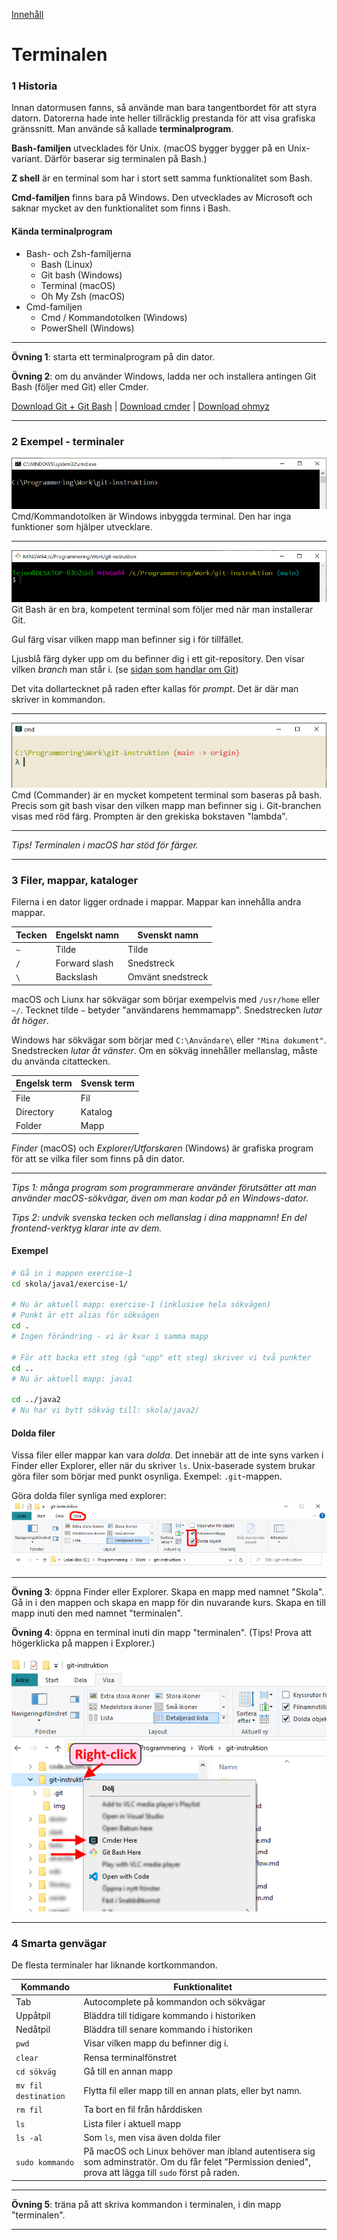 [Innehåll](README.md)

# Terminalen

### 1 Historia
Innan datormusen fanns, så använde man bara tangentbordet för att styra datorn. Datorerna hade inte heller tillräcklig prestanda för att visa grafiska gränssnitt. Man använde så kallade **terminalprogram**.

**Bash-familjen** utvecklades för Unix. (macOS bygger bygger på en Unix-variant. Därför baserar sig terminalen på Bash.)

**Z shell** är en terminal som har i stort sett samma funktionalitet som Bash.

**Cmd-familjen** finns bara på Windows. Den utvecklades av Microsoft och saknar mycket av den funktionalitet som finns i Bash.

#### Kända terminalprogram
+ Bash- och Zsh-familjerna
	+ Bash (Linux)
	+ Git bash (Windows)
	+ Terminal (macOS)
	+ Oh My Zsh (macOS)
+ Cmd-familjen
	+ Cmd / Kommandotolken (Windows)
	+ PowerShell (Windows)

---
**Övning 1**: starta ett terminalprogram på din dator.

**Övning 2**: om du använder Windows, ladda ner och installera
antingen Git Bash (följer med Git) eller Cmder.

[Download Git + Git Bash](https://git-scm.com/downloads) |
[Download cmder](https://cmder.net/) |
[Download ohmyz](https://ohmyz.sh/)

---
### 2 Exempel - terminaler

![cmd](img/cmd.png)
Cmd/Kommandotolken är Windows inbyggda terminal. Den har inga funktioner som hjälper utvecklare.

---
![git bash](img/git-bash.png)
Git Bash är en bra, kompetent terminal som följer med när man installerar Git.

Gul färg visar vilken mapp man befinner sig i för tillfället.

Ljusblå färg dyker upp om du befinner dig i ett git-repository. Den visar vilken *branch* man står i. (se [sidan som handlar om Git](git.md))

Det vita dollartecknet på raden efter kallas för *prompt*. Det är där man skriver in kommandon.

---
![cmder](img/cmder.png)
Cmd (Commander) är en mycket kompetent terminal som baseras på bash. Precis som git bash visar den vilken mapp man befinner sig i. Git-branchen visas med röd färg. Prompten är den grekiska bokstaven "lambda".

---
*Tips! Terminalen i macOS har stöd för färger.*

---


### 3 Filer, mappar, kataloger
Filerna i en dator ligger ordnade i mappar. Mappar kan innehålla andra mappar.

|Tecken |Engelskt namn |Svenskt namn |
|-|-|-|
|`~` |Tilde         |Tilde |
|`/` |Forward slash |Snedstreck |
|`\` |Backslash     |Omvänt snedstreck |

macOS och Liunx har sökvägar som börjar exempelvis med `/usr/home` eller `~/`. Tecknet tilde `~` betyder "användarens hemmamapp". Snedstrecken *lutar åt höger*.


Windows har sökvägar som börjar med `C:\Användare\` eller `"Mina dokument"`. Snedstrecken *lutar åt vänster*. Om en sökväg innehåller mellanslag, måste du använda citattecken.

|Engelsk term |Svensk term |
|-------------|------------|
|File         |Fil         |
|Directory    |Katalog     |
|Folder       |Mapp        |

*Finder* (macOS) och *Explorer/Utforskaren* (Windows) är grafiska program för att se vilka filer som finns på din dator.

---
*Tips 1: många program som programmerare använder förutsätter att man använder macOS-sökvägar, även om man kodar på en Windows-dator.*

*Tips 2: undvik svenska tecken och mellanslag i dina mappnamn! En del frontend-verktyg klarar inte av dem.*

#### Exempel
```bash
# Gå in i mappen exercise-1
cd skola/java1/exercise-1/

# Nu är aktuell mapp: exercise-1 (inklusive hela sökvägen)
# Punkt är ett alias för sökvägen
cd .
# Ingen förändring - vi är kvar i samma mapp

# För att backa ett steg (gå "upp" ett steg) skriver vi två punkter
cd ..
# Nu är aktuell mapp: java1

cd ../java2
# Nu har vi bytt sökväg till: skola/java2/
```

#### Dolda filer
Vissa filer eller mappar kan vara *dolda*. Det innebär att de inte syns varken i Finder eller Explorer, eller när du skriver `ls`. Unix-baserade system brukar göra filer som börjar med punkt osynliga. Exempel: `.git`-mappen.

Göra dolda filer synliga med explorer:
![Visa dolda filer](img/explorer-hidden-files.png)




---
**Övning 3**: öppna Finder eller Explorer. Skapa en mapp med namnet "Skola". Gå in i den mappen och skapa en mapp för din nuvarande kurs. Skapa en till mapp inuti den med namnet "terminalen".

**Övning 4**: öppna en terminal inuti din mapp "terminalen". (Tips! Prova att högerklicka på mappen i Explorer.)

![Högerklicka på en mapp](img/right-click-open-terminal.png)

---


### 4 Smarta genvägar
De flesta terminaler har liknande kortkommandon.

|Kommando |Funktionalitet |
|---------|---------------|
|Tab |Autocomplete på kommandon och sökvägar |
|Uppåtpil |Bläddra till tidigare kommando i historiken |
|Nedåtpil |Bläddra till senare kommando i historiken |
|`pwd` |Visar vilken mapp du befinner dig i. |
|`clear` |Rensa terminalfönstret |
|`cd sökväg` |Gå till en annan mapp |
|`mv fil destination` |Flytta fil eller mapp till en annan plats, eller byt namn. |
|`rm fil` |Ta bort en fil från hårddisken |
|`ls` |Lista filer i aktuell mapp |
|`ls -al` |Som `ls`, men visa även dolda filer |
|`sudo kommando` |På macOS och Linux behöver man ibland autentisera sig som adminstratör. Om du får felet "Permission denied", prova att lägga till `sudo` först på raden. |

---
**Övning 5**: träna på att skriva kommandon i terminalen, i din mapp "terminalen".

---
